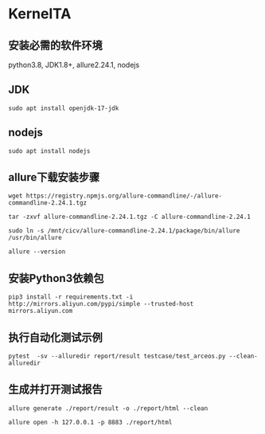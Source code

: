 # KernelTA

## 安装必需的软件环境
python3.8, JDK1.8+, allure2.24.1, nodejs


## JDK
```
sudo apt install openjdk-17-jdk
```

## nodejs
```
sudo apt install nodejs
```

## allure下载安装步骤
```
wget https://registry.npmjs.org/allure-commandline/-/allure-commandline-2.24.1.tgz

tar -zxvf allure-commandline-2.24.1.tgz -C allure-commandline-2.24.1

sudo ln -s /mnt/cicv/allure-commandline-2.24.1/package/bin/allure /usr/bin/allure

allure --version

```
## 安装Python3依赖包
```
pip3 install -r requirements.txt -i http://mirrors.aliyun.com/pypi/simple --trusted-host mirrors.aliyun.com
```

## 执行自动化测试示例
```
pytest  -sv --alluredir report/result testcase/test_arceos.py --clean-alluredir
```

## 生成并打开测试报告
```
allure generate ./report/result -o ./report/html --clean

allure open -h 127.0.0.1 -p 8883 ./report/html
```
## 
